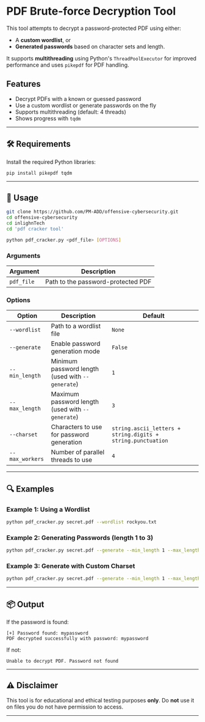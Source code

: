 # PDF Brute-force Decryption Tool

This tool attempts to decrypt a password-protected PDF using either:
- A **custom wordlist**, or
- **Generated passwords** based on character sets and length.

It supports **multithreading** using Python's `ThreadPoolExecutor` for improved performance and uses `pikepdf` for PDF handling.

## Features

- Decrypt PDFs with a known or guessed password
- Use a custom wordlist or generate passwords on the fly
- Supports multithreading (default: 4 threads)
- Shows progress with `tqdm`

---

## 🛠 Requirements

Install the required Python libraries:

```bash
pip install pikepdf tqdm
```

---

## 📄 Usage

```bash
git clone https://github.com/PM-ADD/offensive-cybersecurity.git
cd offensive-cybersecurity
cd inlighnTech
cd 'pdf cracker tool'
```

```bash
python pdf_cracker.py <pdf_file> [OPTIONS]
```

### Arguments

| Argument          | Description                                          |
|-------------------|------------------------------------------------------|
| `pdf_file`        | Path to the password-protected PDF                   |

### Options

| Option            | Description                                          | Default |
|-------------------|------------------------------------------------------|---------|
| `--wordlist`      | Path to a wordlist file                              | `None`  |
| `--generate`      | Enable password generation mode                      | `False` |
| `--min_length`    | Minimum password length (used with `--generate`)     | `1`     |
| `--max_length`    | Maximum password length (used with `--generate`)     | `3`     |
| `--charset`       | Characters to use for password generation            | `string.ascii_letters + string.digits + string.punctuation` |
| `--max_workers`   | Number of parallel threads to use                    | `4`     |

---

## 🔍 Examples

### Example 1: Using a Wordlist

```bash
python pdf_cracker.py secret.pdf --wordlist rockyou.txt
```

### Example 2: Generating Passwords (length 1 to 3)

```bash
python pdf_cracker.py secret.pdf --generate --min_length 1 --max_length 3
```

### Example 3: Generate with Custom Charset

```bash
python pdf_cracker.py secret.pdf --generate --min_length 1 --max_length 2 --charset abc123
```

---

## 📦 Output

If the password is found:
```
[+] Password found: mypassword
PDF decrypted successfully with password: mypassword
```

If not:
```
Unable to decrypt PDF. Password not found
```

---

## ⚠️ Disclaimer

This tool is for educational and ethical testing purposes **only**. Do **not** use it on files you do not have permission to access.

---

